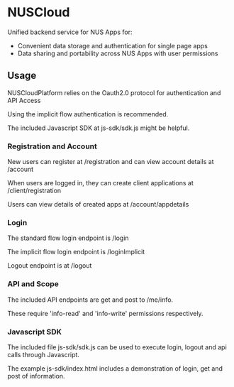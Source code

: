 # NUSCloud

Unified backend service for NUS Apps for:

 - Convenient data storage and authentication for single page apps
 - Data sharing and portability across NUS Apps with user permissions

##  Usage

NUSCloudPlatform relies on the Oauth2.0 protocol for authentication and API Access

Using the implicit flow authentication is recommended. 

The included Javascript SDK at js-sdk/sdk.js might be helpful.

### Registration and Account

New users can register at /registration and can view account details at /account

When users are logged in, they can create client applications at /client/registration

Users can view details of created apps at /account/appdetails

### Login

The standard flow login endpoint is /login

The implicit flow login endpoint is /loginImplicit

Logout endpoint is at /logout

### API and Scope

The included API endpoints are get and post to /me/info.

These require 'info-read' and 'info-write' permissions respectively.

### Javascript SDK

The included file js-sdk/sdk.js can be used to execute login, logout and api calls through Javascript.

The example js-sdk/index.html includes a demonstration of login, get and post of information.

